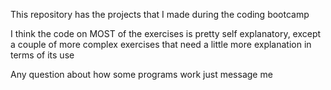 This repository has the projects that I made during the coding bootcamp

I think the code on MOST of the exercises is pretty self explanatory, except a couple of more complex exercises that need a little more explanation in terms of its use

Any question about how some programs work just message me
